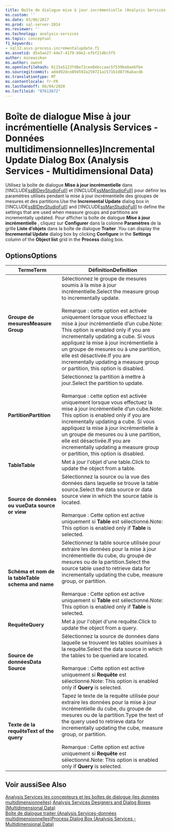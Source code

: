 ```yaml
---
title: Boîte de dialogue mise à jour incrémentielle (Analysis Services-données multidimensionnelles) | Microsoft Docs
ms.custom: ''
ms.date: 03/06/2017
ms.prod: sql-server-2014
ms.reviewer: ''
ms.technology: analysis-services
ms.topic: conceptual
f1_keywords:
- sql12.asvs.process.incrementalupdate.f1
ms.assetid: d5a5ae27-44e7-4179-b9e2-efbf21d6c5f5
author: minewiskan
ms.author: owend
ms.openlocfilehash: 6115a5123fd6e72cee0ebccaac5f539be8aebfbe
ms.sourcegitcommit: ad4d92dce894592a259721a1571b1d8736abacdb
ms.translationtype: MT
ms.contentlocale: fr-FR
ms.lasthandoff: 08/04/2020
ms.locfileid: "87613672"
---
```

# <a name="incremental-update-dialog-box-analysis-services---multidimensional-data"></a><span data-ttu-id="a990b-102">Boîte de dialogue Mise à jour incrémentielle (Analysis Services - Données multidimensionnelles)</span><span class="sxs-lookup"><span data-stu-id="a990b-102">Incremental Update Dialog Box (Analysis Services - Multidimensional Data)</span></span>
  <span data-ttu-id="a990b-103">Utilisez la boîte de dialogue **Mise à jour incrémentielle** dans [!INCLUDE[ssBIDevStudioFull](../includes/ssbidevstudiofull-md.md)] et [!INCLUDE[ssManStudioFull](../includes/ssmanstudiofull-md.md)] pour définir les paramètres utilisés pendant la mise à jour incrémentielle des groupes de mesures et des partitions.</span><span class="sxs-lookup"><span data-stu-id="a990b-103">Use the **Incremental Update** dialog box in [!INCLUDE[ssBIDevStudioFull](../includes/ssbidevstudiofull-md.md)] and [!INCLUDE[ssManStudioFull](../includes/ssmanstudiofull-md.md)] to define the settings that are used when measure groups and partitions are incrementally updated.</span></span> <span data-ttu-id="a990b-104">Pour afficher la boîte de dialogue **Mise à jour incrémentielle** , cliquez sur **Configurer** dans la colonne **Paramètres** de la grille **Liste d’objets** dans la boîte de dialogue **Traiter** .</span><span class="sxs-lookup"><span data-stu-id="a990b-104">You can display the **Incremental Update** dialog box by clicking **Configure** in the **Settings** column of the **Object list** grid in the **Process** dialog box.</span></span>  
  
## <a name="options"></a><span data-ttu-id="a990b-105">Options</span><span class="sxs-lookup"><span data-stu-id="a990b-105">Options</span></span>  
  
|<span data-ttu-id="a990b-106">Terme</span><span class="sxs-lookup"><span data-stu-id="a990b-106">Term</span></span>|<span data-ttu-id="a990b-107">Définition</span><span class="sxs-lookup"><span data-stu-id="a990b-107">Definition</span></span>|  
|----------|----------------|  
|<span data-ttu-id="a990b-108">**Groupe de mesures**</span><span class="sxs-lookup"><span data-stu-id="a990b-108">**Measure Group**</span></span>|<span data-ttu-id="a990b-109">Sélectionnez le groupe de mesures soumis à la mise à jour incrémentielle.</span><span class="sxs-lookup"><span data-stu-id="a990b-109">Select the measure group to incrementally update.</span></span><br /><br /> <span data-ttu-id="a990b-110">Remarque : cette option est activée uniquement lorsque vous effectuez la mise à jour incrémentielle d’un cube.</span><span class="sxs-lookup"><span data-stu-id="a990b-110">Note: This option is enabled only if you are incrementally updating a cube.</span></span> <span data-ttu-id="a990b-111">Si vous appliquez la mise à jour incrémentielle à un groupe de mesures ou à une partition, elle est désactivée.</span><span class="sxs-lookup"><span data-stu-id="a990b-111">If you are incrementally updating a measure group or partition, this option is disabled.</span></span>|  
|<span data-ttu-id="a990b-112">**Partition**</span><span class="sxs-lookup"><span data-stu-id="a990b-112">**Partition**</span></span>|<span data-ttu-id="a990b-113">Sélectionnez la partition à mettre à jour.</span><span class="sxs-lookup"><span data-stu-id="a990b-113">Select the partition to update.</span></span><br /><br /> <span data-ttu-id="a990b-114">Remarque : cette option est activée uniquement lorsque vous effectuez la mise à jour incrémentielle d’un cube.</span><span class="sxs-lookup"><span data-stu-id="a990b-114">Note: This option is enabled only if you are incrementally updating a cube.</span></span> <span data-ttu-id="a990b-115">Si vous appliquez la mise à jour incrémentielle à un groupe de mesures ou à une partition, elle est désactivée.</span><span class="sxs-lookup"><span data-stu-id="a990b-115">If you are incrementally updating a measure group or partition, this option is disabled.</span></span>|  
|<span data-ttu-id="a990b-116">**Table**</span><span class="sxs-lookup"><span data-stu-id="a990b-116">**Table**</span></span>|<span data-ttu-id="a990b-117">Met à jour l'objet d'une table.</span><span class="sxs-lookup"><span data-stu-id="a990b-117">Click to update the object from a table.</span></span>|  
|<span data-ttu-id="a990b-118">**Source de données ou vue**</span><span class="sxs-lookup"><span data-stu-id="a990b-118">**Data source or view**</span></span>|<span data-ttu-id="a990b-119">Sélectionnez la source ou la vue des données dans laquelle se trouve la table source.</span><span class="sxs-lookup"><span data-stu-id="a990b-119">Select the data source or data source view in which the source table is located.</span></span><br /><br /> <span data-ttu-id="a990b-120">Remarque : Cette option est active uniquement si **Table** est sélectionné.</span><span class="sxs-lookup"><span data-stu-id="a990b-120">Note: This option is enabled only if **Table** is selected.</span></span>|  
|<span data-ttu-id="a990b-121">**Schéma et nom de la table**</span><span class="sxs-lookup"><span data-stu-id="a990b-121">**Table schema and name**</span></span>|<span data-ttu-id="a990b-122">Sélectionnez la table source utilisée pour extraire les données pour la mise à jour incrémentielle du cube, du groupe de mesures ou de la partition.</span><span class="sxs-lookup"><span data-stu-id="a990b-122">Select the source table used to retrieve data for incrementally updating the cube, measure group, or partition.</span></span><br /><br /> <span data-ttu-id="a990b-123">Remarque : Cette option est active uniquement si **Table** est sélectionné.</span><span class="sxs-lookup"><span data-stu-id="a990b-123">Note: This option is enabled only if **Table** is selected.</span></span>|  
|<span data-ttu-id="a990b-124">**Requête**</span><span class="sxs-lookup"><span data-stu-id="a990b-124">**Query**</span></span>|<span data-ttu-id="a990b-125">Met à jour l'objet d'une requête.</span><span class="sxs-lookup"><span data-stu-id="a990b-125">Click to update the object from a query.</span></span>|  
|<span data-ttu-id="a990b-126">**Source de données**</span><span class="sxs-lookup"><span data-stu-id="a990b-126">**Data Source**</span></span>|<span data-ttu-id="a990b-127">Sélectionnez la source de données dans laquelle se trouvent les tables soumises à la requête.</span><span class="sxs-lookup"><span data-stu-id="a990b-127">Select the data source in which the tables to be queried are located.</span></span><br /><br /> <span data-ttu-id="a990b-128">Remarque : Cette option est active uniquement si **Requête** est sélectionné.</span><span class="sxs-lookup"><span data-stu-id="a990b-128">Note: This option is enabled only if **Query** is selected.</span></span>|  
|<span data-ttu-id="a990b-129">**Texte de la requête**</span><span class="sxs-lookup"><span data-stu-id="a990b-129">**Text of the query**</span></span>|<span data-ttu-id="a990b-130">Tapez le texte de la requête utilisée pour extraire les données pour la mise à jour incrémentielle du cube, du groupe de mesures ou de la partition.</span><span class="sxs-lookup"><span data-stu-id="a990b-130">Type the text of the query used to retrieve data for incrementally updating the cube, measure group, or partition.</span></span><br /><br /> <span data-ttu-id="a990b-131">Remarque : Cette option est active uniquement si **Requête** est sélectionné.</span><span class="sxs-lookup"><span data-stu-id="a990b-131">Note: This option is enabled only if **Query** is selected.</span></span>|  
  
## <a name="see-also"></a><span data-ttu-id="a990b-132">Voir aussi</span><span class="sxs-lookup"><span data-stu-id="a990b-132">See Also</span></span>  
 <span data-ttu-id="a990b-133">[Analysis Services les concepteurs et les boîtes de dialogue &#40;les données multidimensionnelles&#41;](analysis-services-designers-and-dialog-boxes-multidimensional-data.md) </span><span class="sxs-lookup"><span data-stu-id="a990b-133">[Analysis Services Designers and Dialog Boxes &#40;Multidimensional Data&#41;](analysis-services-designers-and-dialog-boxes-multidimensional-data.md) </span></span>  
 [<span data-ttu-id="a990b-134">Boîte de dialogue traiter &#40;Analysis Services-données multidimensionnelles&#41;</span><span class="sxs-lookup"><span data-stu-id="a990b-134">Process Dialog Box &#40;Analysis Services - Multidimensional Data&#41;</span></span>](process-dialog-box-analysis-services-multidimensional-data.md)  
  
  
